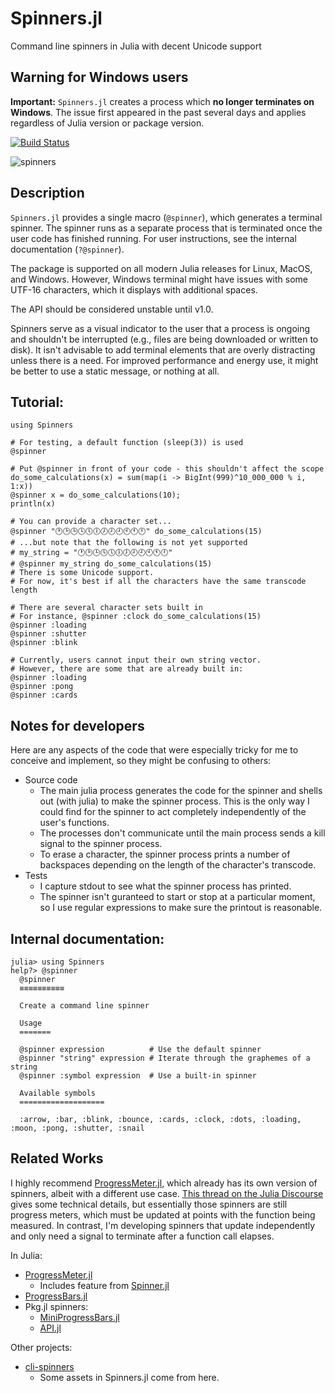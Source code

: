 # Spinners.jl

Command line spinners in Julia with decent Unicode support

## Warning for Windows users

__Important:__ `Spinners.jl` creates a process which __no longer terminates on Windows__. The issue first appeared in the past several days and applies regardless of Julia version or package version.

[![Build Status](https://github.com/AshlinHarris/Spinners.jl/actions/workflows/ci.yml/badge.svg)](https://github.com/AshlinHarris/Spinners.jl/actions/workflows/ci.yml)

![spinners](https://user-images.githubusercontent.com/90787010/189241813-9ff87134-7b57-4e53-829b-32c6bc660851.gif)

## Description

`Spinners.jl` provides a single macro (`@spinner`), which generates a terminal spinner.
The spinner runs as a separate process that is terminated once the user code has finished running.
For user instructions, see the internal documentation (`?@spinner`).

The package is supported on all modern Julia releases for Linux, MacOS, and Windows.
However, Windows terminal might have issues with some UTF-16 characters, which it displays with additional spaces.

The API should be considered unstable until v1.0.

Spinners serve as a visual indicator to the user that a process is ongoing and shouldn't be interrupted (e.g., files are being downloaded or written to disk).
It isn't advisable to add terminal elements that are overly distracting unless there is a need.
For improved performance and energy use, it might be better to use a static message, or nothing at all.

## Tutorial:
```
using Spinners

# For testing, a default function (sleep(3)) is used
@spinner 

# Put @spinner in front of your code - this shouldn't affect the scope
do_some_calculations(x) = sum(map(i -> BigInt(999)^10_000_000 % i, 1:x))
@spinner x = do_some_calculations(10);
println(x)

# You can provide a character set...
@spinner "🕐🕑🕒🕓🕔🕕🕖🕗🕘🕙🕚🕛" do_some_calculations(15)
# ...but note that the following is not yet supported
# my_string = "🕐🕑🕒🕓🕔🕕🕖🕗🕘🕙🕚🕛"
# @spinner my_string do_some_calculations(15)
# There is some Unicode support.
# For now, it's best if all the characters have the same transcode length

# There are several character sets built in
# For instance, @spinner :clock do_some_calculations(15)
@spinner :loading
@spinner :shutter
@spinner :blink

# Currently, users cannot input their own string vector.
# However, there are some that are already built in:
@spinner :loading
@spinner :pong
@spinner :cards
```

## Notes for developers
Here are any aspects of the code that were especially tricky for me to conceive and implement, so they might be confusing to others:
- Source code
  - The main julia process generates the code for the spinner and shells out (with julia) to make the spinner process. This is the only way I could find for the spinner to act completely independently of the user's functions.
  - The processes don't communicate until the main process sends a kill signal to the spinner process.
  - To erase a character, the spinner process prints a number of backspaces depending on the length of the character's transcode.
- Tests
  - I capture stdout to see what the spinner process has printed.
  - The spinner isn't guranteed to start or stop at a particular moment, so I use regular expressions to make sure the printout is reasonable.
  
## Internal documentation:
```
julia> using Spinners
help?> @spinner
  @spinner
  ≡≡≡≡≡≡≡≡≡≡

  Create a command line spinner

  Usage
  =======

  @spinner expression          # Use the default spinner
  @spinner "string" expression # Iterate through the graphemes of a string
  @spinner :symbol expression  # Use a built-in spinner

  Available symbols
  ===================

  :arrow, :bar, :blink, :bounce, :cards, :clock, :dots, :loading, :moon, :pong, :shutter, :snail
```

## Related Works

I highly recommend [ProgressMeter.jl](https://github.com/timholy/ProgressMeter.jl), which already has its own version of spinners, albeit with a different use case.
[This thread on the Julia Discourse](https://discourse.julialang.org/t/update-stdout-while-a-function-is-running/86285) gives some technical details, but essentially those spinners are still progress meters, which must be updated at points with the function being measured. In contrast, I'm developing spinners that update independently and only need a signal to terminate after a function call elapses.

In Julia:
- [ProgressMeter.jl](https://github.com/timholy/ProgressMeter.jl)
  - Includes feature from [Spinner.jl](https://github.com/rahulkp220/Spinner.jl)
- [ProgressBars.jl](https://github.com/cloud-oak/ProgressBars.jl)
- Pkg.jl spinners:
  - [MiniProgressBars.jl](https://github.com/JuliaLang/Pkg.jl/blob/master/src/MiniProgressBars.jl)
  - [API.jl](https://github.com/JuliaLang/Pkg.jl/blob/master/src/API.jl)
  
Other projects:
- [cli-spinners](https://github.com/sindresorhus/cli-spinners)
  - Some assets in Spinners.jl come from here.
  
